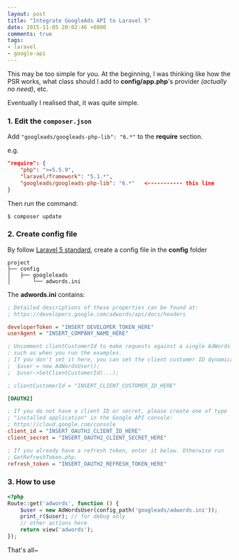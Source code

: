 ```yaml
---
layout: post
title: "Integrate GoogleAds API to Laravel 5"
date: 2015-11-05 20:02:46 +0800
comments: true
tags: 
- laravel
- google-api
---
```


This may be too simple for you.
At the beginning, I was thinking like how the PSR works, what class should I add to **config/app.php**'s provider _(actually no need)_, etc.

Eventually I realised that, it was quite simple.

### 1. Edit the `composer.json`

Add `"googleads/googleads-php-lib": "6.*"` to the **require** section.

e.g.

```json
"require": {
    "php": ">=5.5.9",
    "laravel/framework": "5.1.*",
    "googleads/googleads-php-lib": "6.*"   <----------- this line
}
```

Then run the command:

```
$ composer update
```

### 2. Create config file

By follow [Laravel 5 standard](http://laravel.com/docs/5.1/packages), create a config file in the **config** folder

```
project
├── config
│   ├── googleleads
│       └── adwords.ini
```

The **adwords.ini** contains:

```ini
; Detailed descriptions of these properties can be found at:
; https://developers.google.com/adwords/api/docs/headers

developerToken = "INSERT_DEVELOPER_TOKEN_HERE"
userAgent = "INSERT_COMPANY_NAME_HERE"

; Uncomment clientCustomerId to make requests against a single AdWords account,
; such as when you run the examples.
; If you don't set it here, you can set the client customer ID dynamically:
;  $user = new AdWordsUser();
;  $user->SetClientCustomerId(...);

; clientCustomerId = "INSERT_CLIENT_CUSTOMER_ID_HERE"

[OAUTH2]

; If you do not have a client ID or secret, please create one of type
; "installed application" in the Google API console:
; https://cloud.google.com/console
client_id = "INSERT_OAUTH2_CLIENT_ID_HERE"
client_secret = "INSERT_OAUTH2_CLIENT_SECRET_HERE"

; If you already have a refresh token, enter it below. Otherwise run
; GetRefreshToken.php.
refresh_token = "INSERT_OAUTH2_REFRESH_TOKEN_HERE"
```

### 3. How to use

```php
<?php
Route::get('adwords', function () {
    $user = new AdWordsUser(config_path('googleads/adwords.ini'));
    print_r($user); // for debug only
    // other actions here
    return view('adwords');
});
```

That's all~
